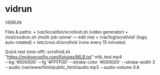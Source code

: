 # vidrun
VIDRUN

Files & paths:
  • /usr/local/bin/scrollvid.sh     (video generator)
  • /root/vudrun.sh                 (multi-job runner — edit me)
  • /var/log/scrollvid/             (logs; auto-rotated)
  • /etc/cron.d/scrollvid           (runs every 15 minutes)

Quick test (one-off):
  scrollvid.sh "https://myboxconfig.com/fixtures/MLB.txt" mlb_test.mp4 \
    --bg '#000000' --fg '#FFFF00' --stroke-color '#000000' --stroke-width 3 \
    --audio /var/www/html/public_html/audio.mp3 --audio-volume 0.8
